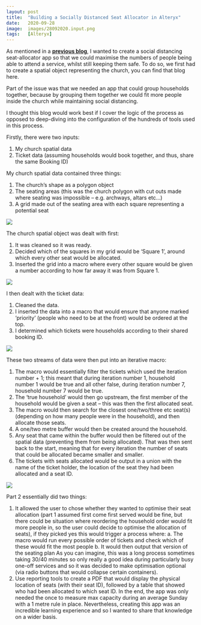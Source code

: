 ```yaml
---
layout: post
title:  "Building a Socially Distanced Seat Allocator in Alteryx"
date:   2020-09-28
image:  images/28092020.input.png
tags:   [Alteryx]
---
```


As mentioned in a [**previous blog**][prev-blog], I wanted to create a social distancing seat-allocator app so that we could maximise the numbers of people being able to attend a service, whilst still keeping them safe. To do so, we first had to create a spatial object representing the church, you can find that blog here.

Part of the issue was that we needed an app that could group households together, because by grouping them together we could fit more people inside the church while maintaining social distancing. 

I thought this blog would work best if I cover the logic of the process as opposed to deep-diving into the configuration of the hundreds of tools used in this process.

Firstly, there were two inputs:

1.	My church spatial data
2.	Ticket data (assuming households would book together, and thus, share the same Booking ID)

My church spatial data contained three things:

1.	The church’s shape as a polygon object
2.	The seating areas (this was the church polygon with cut outs made where seating was impossible – e.g. archways, altars etc…)
3.	A grid made out of the seating area with each square representing a potential seat

![]({{site.baseurl}}/images/28092020.priority.png)

The church spatial object was dealt with first:

1.	It was cleaned so it was ready.
2.	Decided which of the squares in my grid would be ‘Square 1’, around which every other seat would be allocated.
3.	Inserted the grid into a macro where every other square would be given a number according to how far away it was from Square 1.

![]({{site.baseurl}}/images/28092020.part1.png)

I then dealt with the ticket data:

1.	Cleaned the data.
2.	I inserted the data into a macro that would ensure that anyone marked ‘priority’ (people who need to be at the front) would be ordered at the top.
3.	I determined which tickets were households according to their shared booking ID. 

![]({{site.baseurl}}/images/28092020.seats.png)

These two streams of data were then put into an iterative macro:

1.	The macro would essentially filter the tickets which used the iteration number + 1; this meant that during iteration number 1, household number 1 would be true and all other false, during iteration number 7, household number 7 would be true. 
2.	The ‘true household’ would then go upstream, the first member of the household would be given a seat – this was then the first allocated seat.
3.	The macro would then search for the closest one/two/three etc seat(s) (depending on how many people were in the household), and then allocate those seats.
4.	A one/two metre buffer would then be created around the household. 
5.	Any seat that came within the buffer would then be filtered out of the spatial data (preventing them from being allocated). That was then sent back to the start, meaning that for every iteration the number of seats that could be allocated became smaller and smaller.
6.	The tickets with seats allocated would be output in a union with the name of the ticket holder, the location of the seat they had been allocated and a seat ID. 

![]({{site.baseurl}}/images/28092020.part2.png)

Part 2 essentially did two things:

1.	It allowed the user to chose whether they wanted to optimise their seat allocation (part 1 assumed first come first served would be fine, but there could be situation where reordering the household order would fit more people in, so the user could decide to optimise the allocation of seats), if they picked yes this would trigger a process where:
	a.	The macro would run every possible order of tickets and check which of these would fit the most people
	b.	It would then output that version of the seating plan
As you can imagine, this was a long process sometimes taking 30/40 minutes so only really a good idea during particularly busy one-off services and so it was decided to make optimisation optional (via radio buttons that would collapse certain containers).
2.	Use reporting tools to create a PDF that would display the physical location of seats (with their seat ID), followed by a table that showed who had been allocated to which seat ID.
In the end, the app was only needed the once to measure max capacity during an average Sunday with a 1 metre rule in place. Nevertheless, creating this app was an incredible learning experience and so I wanted to share that knowledge on a wider basis.


[prev-blog]:https://marlandata.com/2020/09/16/creating-spatial-objects-in-alteryx-with-cms-and-degrees/